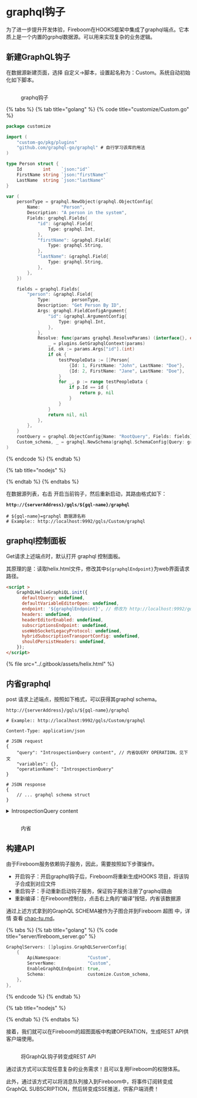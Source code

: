 # graphql钩子

为了进一步提升开发体验，Fireboom在HOOKS框架中集成了graphql端点。它本质上是一个内置的grphql数据源。可以用来实现复杂的业务逻辑。

## 新建GraphQL钩子

在数据源新建页面，选择 自定义->脚本，设置起名称为：Custom。系统自动初始化如下脚本。

<figure><img src="../.gitbook/assets/image (1).png" alt=""><figcaption><p>graphq钩子</p></figcaption></figure>

{% tabs %}
{% tab title="golang" %}
{% code title="customize/Custom.go" %}
```go
package customize

import (
	"custom-go/pkg/plugins"
	"github.com/graphql-go/graphql" # 自行学习该库的用法
)

type Person struct {
	Id        int    `json:"id"`
	FirstName string `json:"firstName"`
	LastName  string `json:"lastName"`
}

var (
	personType = graphql.NewObject(graphql.ObjectConfig{
		Name:        "Person",
		Description: "A person in the system",
		Fields: graphql.Fields{
			"id": &graphql.Field{
				Type: graphql.Int,
			},
			"firstName": &graphql.Field{
				Type: graphql.String,
			},
			"lastName": &graphql.Field{
				Type: graphql.String,
			},
		},
	})

	fields = graphql.Fields{
		"person": &graphql.Field{
			Type:        personType,
			Description: "Get Person By ID",
			Args: graphql.FieldConfigArgument{
				"id": &graphql.ArgumentConfig{
					Type: graphql.Int,
				},
			},
			Resolve: func(params graphql.ResolveParams) (interface{}, error) {
				_ = plugins.GetGraphqlContext(params)
				id, ok := params.Args["id"].(int)
				if ok {
					testPeopleData := []Person{
						{Id: 1, FirstName: "John", LastName: "Doe"},
						{Id: 2, FirstName: "Jane", LastName: "Doe"},
					}
					for _, p := range testPeopleData {
						if p.Id == id {
							return p, nil
						}
					}
				}
				return nil, nil
			},
		},
	}
	rootQuery = graphql.ObjectConfig{Name: "RootQuery", Fields: fields}
	Custom_schema, _ = graphql.NewSchema(graphql.SchemaConfig{Query: graphql.NewObject(rootQuery)})
)
```
{% endcode %}
{% endtab %}

{% tab title="nodejs" %}

{% endtab %}
{% endtabs %}

在数据源列表，右击 开启当前钩子，然后重新启动，其路由格式如下：

<pre class="language-http"><code class="lang-http"><strong>http://{serverAddress}/gqls/${gql-name}/graphql
</strong>
# ${gql-name}=graphql 数据源名称
# Example:: http://localhost:9992/gqls/Custom/graphql
</code></pre>

## graphql控制面板

Get请求上述端点时，默认打开 graphql 控制面板。

其原理的是：读取helix.html文件，修改其中`${graphqlEndpoint}`为web界面请求路径。

```html
<script >
    GraphQLHelixGraphiQL.init({
      defaultQuery: undefined,
      defaultVariableEditorOpen: undefined,
      endpoint: '${graphqlEndpoint}', // 修改为 http://localhost:9992/gqls/Custom/graphql
      headers: undefined,
      headerEditorEnabled: undefined,
      subscriptionsEndpoint: undefined,
      useWebSocketLegacyProtocol: undefined,
      hybridSubscriptionTransportConfig: undefined,
      shouldPersistHeaders: undefined,
    });
</script>
```

{% file src="../.gitbook/assets/helix.html" %}

## 内省graphql

post 请求上述端点，按照如下格式，可以获得其graphql schema。

```http
http://{serverAddress}/gqls/${gql-name}/graphql

# Example:: http://localhost:9992/gqls/Custom/graphql

Content-Type: application/json

# JSON request
{
    "query": "IntrospectionQuery content", // 内省QUERY OPERATION，见下文
    "variables": {}, 
    "operationName": "IntrospectionQuery" 
}

# JSON response
{
    // ... graphql schema struct
}
```

<details>

<summary>IntrospectionQuery content</summary>

```graphql
query IntrospectionQuery {
  __schema {
    queryType {
      name
    }
    mutationType {
      name
    }
    subscriptionType {
      name
    }
    types {
      ...FullType
    }
    directives {
      name
      description
      locations
      args {
        ...InputValue
      }
    }
  }
}
fragment FullType on __Type {
  kind
  name
  description
  fields(includeDeprecated: true) {
    name
    description
    args {
      ...InputValue
    }
    type {
      ...TypeRef
    }
    isDeprecated
    deprecationReason
  }
  inputFields {
    ...InputValue
  }
  interfaces {
    ...TypeRef
  }
  enumValues(includeDeprecated: true) {
    name
    description
    isDeprecated
    deprecationReason
  }
  possibleTypes {
    ...TypeRef
  }
}
fragment InputValue on __InputValue {
  name
  description
  type {
    ...TypeRef
  }
  defaultValue
}
fragment TypeRef on __Type {
  kind
  name
  ofType {
    kind
    name
    ofType {
      kind
      name
      ofType {
        kind
        name
        ofType {
          kind
          name
          ofType {
            kind
            name
            ofType {
              kind
              name
              ofType {
                kind
                name
              }
            }
          }
        }
      }
    }
  }
}

```

</details>

<figure><img src="../.gitbook/assets/image.png" alt=""><figcaption><p>内省</p></figcaption></figure>



## 构建API

由于Fireboom服务依赖钩子服务，因此，需要按照如下步骤操作。

* 开启钩子：开启graphql钩子后，Fireboom将重新生成HOOKS 项目，将该钩子合成到对应文件
* 重启钩子：手动重新启动钩子服务，保证钩子服务注册了graphql路由
* 重新编译：在Fireboom控制台，点击右上角的“编译”按钮，内省该数据源

通过上述方式拿到的GraphQL SCHEMA被作为子图合并到Fireboom 超图 中，详情 查看 [chao-tu.md](../he-xin-gai-nian/chao-tu.md "mention")。

{% tabs %}
{% tab title="golang" %}
{% code title="server/fireboom_server.go" %}
```go
GraphqlServers: []plugins.GraphQLServerConfig{
    {
        ApiNamespace:          "Custom",
        ServerName:            "Custom",
        EnableGraphQLEndpoint: true,
        Schema:                customize.Custom_schema,
    },
},
```
{% endcode %}
{% endtab %}

{% tab title="nodejs" %}

{% endtab %}
{% endtabs %}

接着，我们就可以在Fireboom的超图面板中构建OPERATION，生成REST API供客户端使用。

<figure><img src="../.gitbook/assets/image (2).png" alt=""><figcaption><p>将GraphQL钩子转变成REST API</p></figcaption></figure>

通过该方式可以实现任意复杂的业务需求！且可以复用Fireboom的权限体系。

此外，通过该方式可以将消息队列接入到Fireboom中，将事件订阅转变成GraphQL SUBSCRIPTION，然后转变成SSE推送，供客户端消费！
